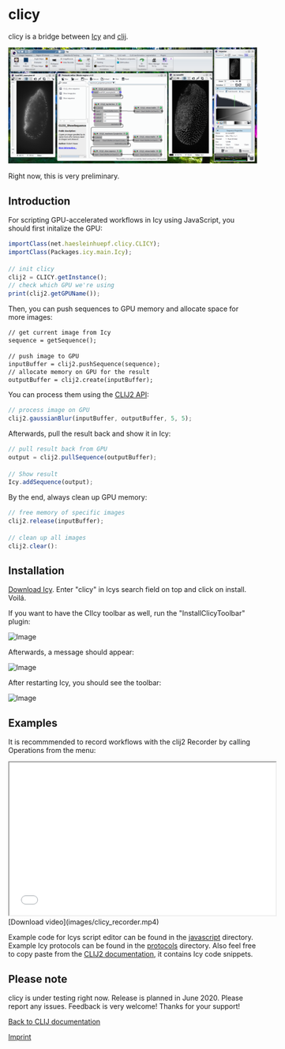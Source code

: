 # clicy
 
clicy is a bridge between [Icy](http://icy.bioimageanalysis.org/) and [clij](https://clij.github.io/).

![Image](images/clicy-screenshot.png)

Right now, this is very preliminary.

## Introduction
For scripting GPU-accelerated workflows in Icy using JavaScript, you should first initalize the GPU: 

```javascript
importClass(net.haesleinhuepf.clicy.CLICY);
importClass(Packages.icy.main.Icy);

// init clicy
clij2 = CLICY.getInstance();
// check which GPU we're using
print(clij2.getGPUName());
```

Then, you can push sequences to GPU memory and allocate space for more images:
```
// get current image from Icy
sequence = getSequence();

// push image to GPU
inputBuffer = clij2.pushSequence(sequence);
// allocate memory on GPU for the result
outputBuffer = clij2.create(inputBuffer);
```

You can process them using the [CLIJ2 API](https://clij.github.io/clij2-docs/reference):
```javascript
// process image on GPU
clij2.gaussianBlur(inputBuffer, outputBuffer, 5, 5);
```

Afterwards, pull the result back and show it in Icy:
```javascript
// pull result back from GPU
output = clij2.pullSequence(outputBuffer);

// Show result
Icy.addSequence(output);
```

By the end, always clean up GPU memory:
```javascript
// free memory of specific images
clij2.release(inputBuffer);

// clean up all images
clij2.clear():
```
 

## Installation
[Download Icy](http://icy.bioimageanalysis.org/download/). Enter "clicy" in Icys search field on top and click on install. Voilá. 

If you want to have the ClIcy toolbar as well, run the "InstallClicyToolbar" plugin:

![Image](images/install-toolbar.png)

Afterwards, a message should appear:

![Image](images/install-toolbar2.png)

After restarting Icy, you should see the toolbar:

![Image](images/install-toolbar3.png)


## Examples
It is recommmended to record workflows with the clij2 Recorder by calling Operations from the menu:
<iframe src="images/clicy_recorder.mp4" width="540" height="310"></iframe>
[Download video](images/clicy_recorder.mp4)

Example code for Icys script editor can be found in the [javascript](https://github.com/clij/clicy/tree/master/src/main/javascript) directory. 
Example Icy protocols can be found in the [protocols](https://github.com/clij/clicy/tree/master/src/main/protocols) directory. 
Also feel free to copy paste from the [CLIJ2 documentation](https://github.com/clij/clij2-docs/reference), it contains Icy code snippets.

## Please note
clicy is under testing right now. Release is planned in June 2020. Please report any issues. Feedback is very welcome!
Thanks for your support!

[Back to CLIJ documentation](https://clij.github.io/)

[Imprint](https://clij.github.io/imprint)

